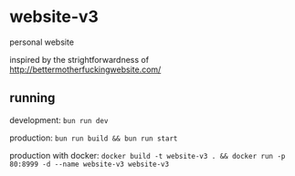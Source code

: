 # website-v3

personal website

inspired by the strightforwardness of http://bettermotherfuckingwebsite.com/

## running

development: `bun run dev`

production: `bun run build && bun run start`

production with docker: `docker build -t website-v3 . && docker run -p 80:8999 -d --name website-v3 website-v3`
